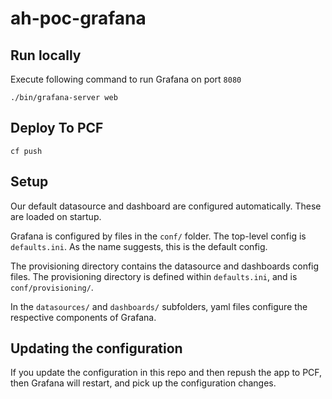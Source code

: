 # ah-poc-grafana

## Run locally

Execute following command to run Grafana on port `8080`

`./bin/grafana-server web`

## Deploy To PCF

`cf push`

## Setup

Our default datasource and dashboard are configured automatically. These are loaded on startup.

Grafana is configured by files in the `conf/` folder. The top-level config is `defaults.ini`. As the name suggests, this is the default config.

The provisioning directory contains the datasource and dashboards config files. The provisioning directory
is defined within `defaults.ini`, and is `conf/provisioning/`.

In the `datasources/` and `dashboards/` subfolders, yaml files configure the respective components of Grafana.

## Updating the configuration

If you update the configuration in this repo and then repush the app to PCF, then Grafana will restart, and pick up the configuration changes.
